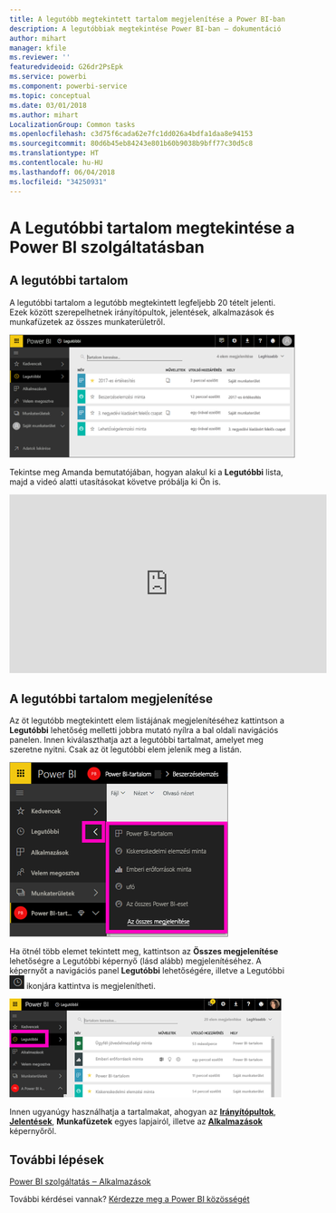 ```yaml
---
title: A legutóbb megtekintett tartalom megjelenítése a Power BI-ban
description: A legutóbbiak megtekintése Power BI-ban ‒ dokumentáció
author: mihart
manager: kfile
ms.reviewer: ''
featuredvideoid: G26dr2PsEpk
ms.service: powerbi
ms.component: powerbi-service
ms.topic: conceptual
ms.date: 03/01/2018
ms.author: mihart
LocalizationGroup: Common tasks
ms.openlocfilehash: c3d75f6cada62e7fc1dd026a4bdfa1daa8e94153
ms.sourcegitcommit: 80d6b45eb84243e801b60b9038b9bff77c30d5c8
ms.translationtype: HT
ms.contentlocale: hu-HU
ms.lasthandoff: 06/04/2018
ms.locfileid: "34250931"
---
```

# <a name="recent-content-in-power-bi-service"></a>A **Legutóbbi** tartalom megtekintése a Power BI szolgáltatásban


## <a name="what-is-recent-content"></a>A legutóbbi tartalom
A legutóbbi tartalom a legutóbb megtekintett legfeljebb 20 tételt jelenti.  Ezek között szerepelhetnek irányítópultok, jelentések, alkalmazások és munkafüzetek az összes munkaterületről.

![Legutóbbi tartalom ablak](media/service-recent/power-bi-recent-screen.png)

Tekintse meg Amanda bemutatójában, hogyan alakul ki a **Legutóbbi** lista, majd a videó alatti utasításokat követve próbálja ki Ön is.

<iframe width="560" height="315" src="https://www.youtube.com/embed/G26dr2PsEpk" frameborder="0" allowfullscreen></iframe>

## <a name="display-recent-content"></a>A legutóbbi tartalom megjelenítése
Az öt legutóbb megtekintett elem listájának megjelenítéséhez kattintson a **Legutóbbi** lehetőség melletti jobbra mutató nyílra a bal oldali navigációs panelen.  Innen kiválaszthatja azt a legutóbbi tartalmat, amelyet meg szeretne nyitni. Csak az öt legutóbbi elem jelenik meg a listán.

![Legutóbbi tartalom úszó menü](media/service-recent/power-bi-recent-flyout-new.png)

Ha ötnél több elemet tekintett meg, kattintson az **Összes megjelenítése** lehetőségre a Legutóbbi képernyő (lásd alább) megjelenítéséhez. A képernyőt a navigációs panel **Legutóbbi** lehetőségére, illetve a Legutóbbi ![Legutóbbi ikon](media/service-recent/power-bi-recent-icon.png) ikonjára kattintva is megjelenítheti.

![az összes legutóbbi tartalom megjelenítése](media/service-recent/power-bi-recent-list.png)

Innen ugyanúgy használhatja a tartalmakat, ahogyan az [**Irányítópultok**](service-dashboards.md), [**Jelentések**](service-reports.md), **Munkafüzetek** egyes lapjairól, illetve az [**Alkalmazások**](service-install-use-apps.md) képernyőről.

## <a name="next-steps"></a>További lépések
[Power BI szolgáltatás ‒ Alkalmazások](service-install-use-apps.md)

További kérdései vannak? [Kérdezze meg a Power BI közösségét](http://community.powerbi.com/)


